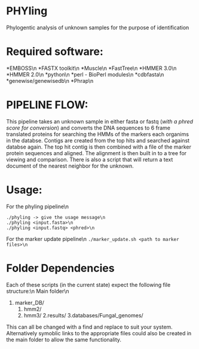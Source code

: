 PHYling
=======
Phylogentic analysis of unknown samples for the purpose of identification

Required software:
==================
*EMBOSS\n
*FASTX toolkit\n
*Muscle\n
*FastTree\n
*HMMER 3.0\n
*HMMER 2.0\n
*python\n
*perl - BioPerl modules\n
*cdbfasta\n
*genewise/genewisedb\n
*Phrap\n

PIPELINE FLOW:
==============
This pipeline takes an unknown sample in either fasta or fastq (_with a phred score for conversion_)
and converts the DNA sequences to 6 frame translated proteins for searching the HMMs of the markers
each organims in the databse. Contigs are created from the top hits and searched against databse
again. The top hit contig is then combined with a file of the marker protein sequences and aligned.
The alignment is then built in to a tree for viewing and comparison. There is also a script that 
will return a text document of the nearest neighbor for the unknown.

Usage:
======
For the phyling pipeline\n
```
./phyling -> give the usage message\n
./phyling <input.fasta>\n
./phyling <input.fastq> <phred>\n
```
For the marker update pipeline\n
``
./marker_update.sh <path to marker files>\n
``

Folder Dependencies
==================
Each of these scripts (in the current state) expect the following file structure:\n
Main folder\n
1. marker_DB/
	1. hmm2/
	2. hmm3/
2.results/
3.databases/Fungal_genomes/

This can all be changed with a find and replace to suit your system. Alternatively symoblic links
to the appropriate files could also be created in the main folder to allow the same functionality.

